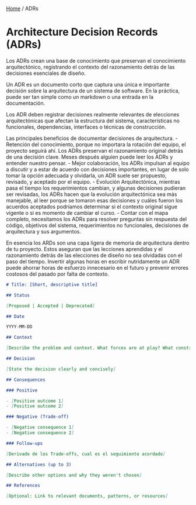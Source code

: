 [Home](/index#arquitectura-de-software) / ADRs

# Architecture Decision Records (ADRs)

Los ADRs crean una base de conocimiento que preservan el conocimiento arquitectónico, registrando el contexto del razonamiento detrás de las decisiones esenciales de diseño.

Un ADR es un documento corto que captura una única e importante decisión sobre la arquitectura de un sistema de software. En la práctica, puede ser tan simple como un markdown o una entrada en la documentación.

Los ADR deben registrar decisiones realmente relevantes de elecciones arquitectónicas que afectan la estructura del sistema, características no funcionales, dependencias, interfaces o técnicas de construcción.

Las principales beneficios de documentar decisiones de arquitectura. - Retención del conocimiento, porque no importara la rotación del equipo, el proyecto seguirá ahí. Los ADRs preservan el razonamiento original detrás de una decisión clave. Meses después alguien puede leer los ADRs y entender nuestro pensar. - Mejor colaboración, los ADRs impulsan al equipo a discutir y a estar de acuerdo con decisiones importantes, en lugar de solo tomar la opción adecuada y olvidarla, un ADR suele ser propuesto, revisado, y aceptado por el equipo. - Evolución Arquitectónica, mientras pasa el tiempo los requerimientos cambian, y algunas decisiones pudieran ser revisadas, los ADRs hacen que la evolución arquitectónica sea más manejable, al leer porque se tomaron esas decisiones y cuáles fueron los acuerdos aceptados podríamos determinar si el contexto original sigue vigente o si es momento de cambiar el curso. - Contar con el mapa completo, necesitamos los ADRs para resolver preguntas sin respuesta del código, objetivos del sistema, requerimientos no funcionales, decisiones de arquitectura y sus argumentos.

En esencia los ARDs son una capa ligera de memoria de arquitectura dentro de tu proyecto. Estos aseguran que las lecciones aprendidas y el razonamiento detrás de las elecciones de diseño no sea olvidadas con el paso del tiempo. Invertir algunas horas en escribir nutridamente un ADR puede ahorrar horas de esfuerzo innecesario en el futuro y prevenir errores costosos del pasado por falta de contexto.

```md
# Title: [Short, descriptive title]

## Status

[Proposed | Accepted | Deprecated]

## Date

YYYY-MM-DD

## Context

[Describe the problem and context. What forces are at play? What constraints exist?]

## Decision

[State the decision clearly and concisely]

## Consequences

### Positive

- [Positive outcome 1]
- [Positive outcome 2]

### Negative (Trade-off)

- [Negative consequence 1]
- [Negative consequence 2]

### Follow-ups

[Derivado de los Trade-offs, cual es el seguimiento acordado]

## Alternatives (up to 3)

[Describe other options and why they weren't chosen]

## References

[Optional: Link to relevant documents, patterns, or resources]
```
